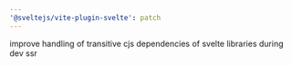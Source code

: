 ```yaml
---
'@sveltejs/vite-plugin-svelte': patch
---
```


improve handling of transitive cjs dependencies of svelte libraries during dev ssr
